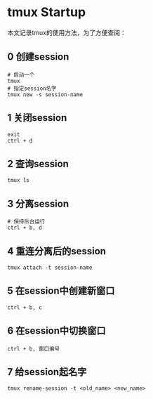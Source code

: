 # tmux Startup

本文记录tmux的使用方法，为了方便查阅：

## 0 创建session

```shell
# 启动一个
tmux
# 指定session名字
tmux new -s session-name
```

## 1 关闭session

```shell
exit
ctrl + d
```

## 2 查询session

```shell
tmux ls
```

## 3 分离session

```shell
# 保持后台运行
ctrl + b, d
```

## 4 重连分离后的session

```shell
tmux attach -t session-name
```

## 5 在session中创建新窗口

```shell
ctrl + b, c
```

## 6 在session中切换窗口

```shell
ctrl + b, 窗口编号
```

## 7 给session起名字

```shell
tmux rename-session -t <old_name> <new_name>
```
